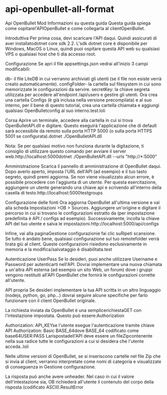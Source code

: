 # api-openbullet-all-format
Api OpenBullet Mod
Informazioni su questa guida
Questa guida spiega come ospitarel'APIOpenBullet e come collegarla al clientOpenBullet.

Introduttiva
Per prima cosa, devi scaricare l'API daqui. Quindi assicurati di aver installatodotnet core sdk 2.2. L'sdk dotnet core è disponibile per Windows, MacOS o Linux, quindi puoi ospitare questa API web su qualsiasi VPS o qualsiasi host che ti dia accesso root.

Configurazione
Se apri il file appsettings.json vedrai all'inizio 3 campi modificabili:

db- il file LiteDB in cui verranno archiviati gli utenti (se il file non esiste verrà creato automaticamente).
configFolder- la cartella sul filesystem in cui sono memorizzate le configurazioni da servire.
secretKey: la chiave segreta utilizzata per accedere all'endpoint /api/users e gestire gli utenti.
Ora crea una cartella Configs (è già inclusa nella versione precompilata) e al suo interno, per il bene di questo tutorial, crea una cartella chiamata e aggiungi qualsiasi OpenBulletconfig al suo interno.test.loli

Corsa
Aprire un terminale, accedere alla cartella in cui si trova OpenBulletAPI.dll e digitare. Questo eseguirà l'applicazione che di default sarà accessibile da remoto sulla porta HTTP 5000 (o sulla porta HTTPS 5001 se configurata).dotnet ./OpenBulletAPI.dll

Nota: Se per qualsiasi motivo non funziona durante la digitazione, ti consiglio di utilizzare questo comando per avviare il server web.http://localhost:5000dotnet ./OpenBulletAPI.dll --urls "http://*:5000"

Amministrazione
Scarica il pannello di amministrazione di OpenBullet daqui. Dopo averlo aperto, imposta l'URL dell'API (ad esempio) e il tuo tasto segreto, quindi premi aggiorna. Se non viene visualizzato alcun errore, è possibile procedere con l'aggiunta di un utente. Per questa esercitazione, aggiungere un utente generando una chiave api e scrivendo all'interno della casella di testo.http://localhost:5000testgroups

Configurazione delle fonti
Ora aggiorna OpenBullet all'ultima versione e vai alla scheda Impostazioni >OB > Sources. Aggiungere un'origine e digitare il percorso in cui si trovano le configurazioni estratto da (per impostazione predefinita è API / configs ad esempio). Successivamente, incolla la chiave API del tuo utente e salva le impostazioni.http://localhost:5000/api/configs

Infine, vai alla paginaGestione configurazionie fai clic suRipeti scansione. Se tutto è andato bene, qualsiasi configurazione sul tuo remotefolder verrà tirata giù al client. Queste configurazioni risiedono esclusivamente in memoria e la modifica/salvataggio è disabilitata.test

Autenticazione UserPass
Se lo desideri, puoi anche utilizzare Username e Password per autenticarti nell'API. Dovrai implementare una nuova chiamata a un'altra API esterna (ad esempio un sito Web, un forum) dove i gruppi vengono restituiti all'API OpenBullet che fornirà le configurazioni corrette all'utente.

API propria
Se desideri implementare la tua API scritta in un altro linguaggio (nodejs, python, go, php...) dovrai seguire alcune specifiche per farlo funzionare con il client OpenBullet originale.

La richiesta inviata da OpenBullet è una semplicerichiestaGET con l'intestazione impostata. Questo può essere:Authorization

Authorization: API_KEYse l'utente esegue l'autenticazione tramite chiave API
Authorization: Basic BASE_64dove BASE_64 codificato come base64USER:PASS
Larispostadell'API deve essere un fileZipcontenente nella sua radice tutte le configurazioni a cui si desidera che l'utente acceda..loli

Nelle ultime versioni di OpenBullet, se si inseriscono cartelle nel file Zip che si invia al client, verranno interpretate come nomi di categoria e visualizzate di conseguenza in Gestione configurazione.

La risposta può anche avere unheader. Nel caso in cui il valore dell'intestazione sia, OB richiederà all'utente il contenuto del corpo della risposta (codificato ASCII).ResultError
